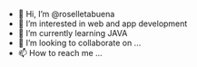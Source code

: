 - 👋 Hi, I’m @roselletabuena
- 👀 I’m interested in web and app development 
- 🌱 I’m currently learning JAVA
- 💞️ I’m looking to collaborate on ...
- 📫 How to reach me ...

<!---
roselletabuena/roselletabuena is a ✨ special ✨ repository because its `README.md` (this file) appears on your GitHub profile.
You can click the Preview link to take a look at your changes.
--->
